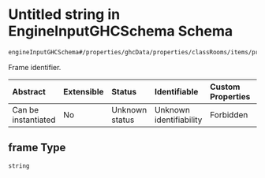 # Untitled string in EngineInputGHCSchema Schema

```txt
engineInputGHCSchema#/properties/ghcData/properties/classRooms/items/properties/frameTemplate/items/properties/frame
```

Frame identifier.

| Abstract            | Extensible | Status         | Identifiable            | Custom Properties | Additional Properties | Access Restrictions | Defined In                                                        |
| :------------------ | :--------- | :------------- | :---------------------- | :---------------- | :-------------------- | :------------------ | :---------------------------------------------------------------- |
| Can be instantiated | No         | Unknown status | Unknown identifiability | Forbidden         | Allowed               | none                | [ghc.schema.json*](../out/ghc.schema.json "open original schema") |

## frame Type

`string`
